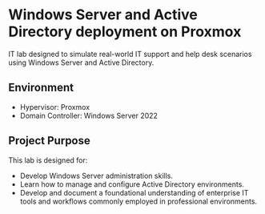 # Windows Server and Active Directory deployment on Proxmox

IT lab designed to simulate real-world IT support and help desk scenarios using Windows Server and Active Directory.

## Environment

- Hypervisor: Proxmox
- Domain Controller: Windows Server 2022

## Project Purpose

This lab is designed for:

- Develop Windows Server administration skills.
- Learn how to manage and configure Active Directory environments.
- Develop and document a foundational understanding of enterprise IT tools and workflows commonly employed in professional environments.

